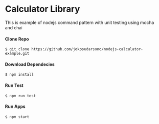 # Calculator Library

This is example of nodejs command pattern with unit testing using mocha and chai

#### Clone Repo

`$ git clone https://github.com/jokosudarsono/nodejs-calculator-example.git`

#### Download Dependecies

`$ npm install`

#### Run Test

`$ npm run test`

#### Run Apps

`$ npm start`